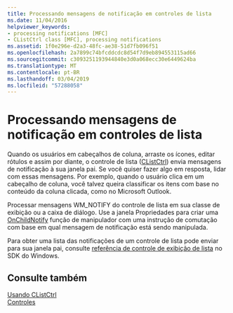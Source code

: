 ```yaml
---
title: Processando mensagens de notificação em controles de lista
ms.date: 11/04/2016
helpviewer_keywords:
- processing notifications [MFC]
- CListCtrl class [MFC], processing notifications
ms.assetid: 1f0e296e-d2a3-48fc-ae38-51d7fb096f51
ms.openlocfilehash: 2a7899c74bfcddcdc8d54f7d9eb894553115ad66
ms.sourcegitcommit: c3093251193944840e3d0a068ecc30e6449624ba
ms.translationtype: MT
ms.contentlocale: pt-BR
ms.lasthandoff: 03/04/2019
ms.locfileid: "57288058"
---
```

# <a name="processing-notification-messages-in-list-controls"></a>Processando mensagens de notificação em controles de lista

Quando os usuários em cabeçalhos de coluna, arraste os ícones, editar rótulos e assim por diante, o controle de lista ([CListCtrl](../mfc/reference/clistctrl-class.md)) envia mensagens de notificação à sua janela pai. Se você quiser fazer algo em resposta, lidar com essas mensagens. Por exemplo, quando o usuário clica em um cabeçalho de coluna, você talvez queira classificar os itens com base no conteúdo da coluna clicada, como no Microsoft Outlook.

Processar mensagens WM_NOTIFY do controle de lista em sua classe de exibição ou a caixa de diálogo. Use a janela Propriedades para criar uma [OnChildNotify](../mfc/reference/cwnd-class.md#onchildnotify) função de manipulador com uma instrução de comutação com base em qual mensagem de notificação está sendo manipulada.

Para obter uma lista das notificações de um controle de lista pode enviar para sua janela pai, consulte [referência de controle de exibição de lista](/windows/desktop/Controls/list-view-control-reference) no SDK do Windows.

## <a name="see-also"></a>Consulte também

[Usando CListCtrl](../mfc/using-clistctrl.md)<br/>
[Controles](../mfc/controls-mfc.md)
